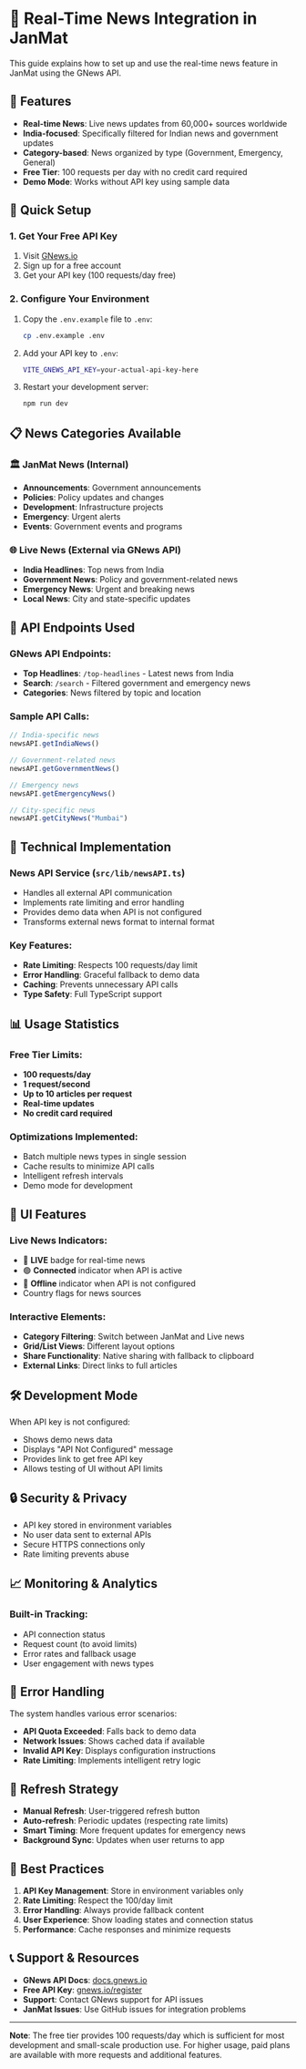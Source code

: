 # 📰 Real-Time News Integration in JanMat

This guide explains how to set up and use the real-time news feature in JanMat using the GNews API.

## 🌟 Features

- **Real-time News**: Live news updates from 60,000+ sources worldwide
- **India-focused**: Specifically filtered for Indian news and government updates
- **Category-based**: News organized by type (Government, Emergency, General)
- **Free Tier**: 100 requests per day with no credit card required
- **Demo Mode**: Works without API key using sample data

## 🚀 Quick Setup

### 1. Get Your Free API Key

1. Visit [GNews.io](https://gnews.io/register)
2. Sign up for a free account
3. Get your API key (100 requests/day free)

### 2. Configure Your Environment

1. Copy the `.env.example` file to `.env`:
   ```bash
   cp .env.example .env
   ```

2. Add your API key to `.env`:
   ```bash
   VITE_GNEWS_API_KEY=your-actual-api-key-here
   ```

3. Restart your development server:
   ```bash
   npm run dev
   ```

## 📋 News Categories Available

### 🏛️ JanMat News (Internal)
- **Announcements**: Government announcements
- **Policies**: Policy updates and changes
- **Development**: Infrastructure projects
- **Emergency**: Urgent alerts
- **Events**: Government events and programs

### 🌐 Live News (External via GNews API)
- **India Headlines**: Top news from India
- **Government News**: Policy and government-related news
- **Emergency News**: Urgent and breaking news
- **Local News**: City and state-specific updates

## 🎯 API Endpoints Used

### GNews API Endpoints:
- **Top Headlines**: `/top-headlines` - Latest news from India
- **Search**: `/search` - Filtered government and emergency news
- **Categories**: News filtered by topic and location

### Sample API Calls:
```javascript
// India-specific news
newsAPI.getIndiaNews()

// Government-related news
newsAPI.getGovernmentNews()

// Emergency news
newsAPI.getEmergencyNews()

// City-specific news
newsAPI.getCityNews("Mumbai")
```

## 🔧 Technical Implementation

### News API Service (`src/lib/newsAPI.ts`)
- Handles all external API communication
- Implements rate limiting and error handling
- Provides demo data when API is not configured
- Transforms external news format to internal format

### Key Features:
- **Rate Limiting**: Respects 100 requests/day limit
- **Error Handling**: Graceful fallback to demo data
- **Caching**: Prevents unnecessary API calls
- **Type Safety**: Full TypeScript support

## 📊 Usage Statistics

### Free Tier Limits:
- **100 requests/day**
- **1 request/second**
- **Up to 10 articles per request**
- **Real-time updates**
- **No credit card required**

### Optimizations Implemented:
- Batch multiple news types in single session
- Cache results to minimize API calls
- Intelligent refresh intervals
- Demo mode for development

## 🎨 UI Features

### Live News Indicators:
- 🔴 **LIVE** badge for real-time news
- 🟢 **Connected** indicator when API is active
- 🔴 **Offline** indicator when API is not configured
- Country flags for news sources

### Interactive Elements:
- **Category Filtering**: Switch between JanMat and Live news
- **Grid/List Views**: Different layout options
- **Share Functionality**: Native sharing with fallback to clipboard
- **External Links**: Direct links to full articles

## 🛠️ Development Mode

When API key is not configured:
- Shows demo news data
- Displays "API Not Configured" message
- Provides link to get free API key
- Allows testing of UI without API limits

## 🔒 Security & Privacy

- API key stored in environment variables
- No user data sent to external APIs
- Secure HTTPS connections only
- Rate limiting prevents abuse

## 📈 Monitoring & Analytics

### Built-in Tracking:
- API connection status
- Request count (to avoid limits)
- Error rates and fallback usage
- User engagement with news types

## 🚨 Error Handling

The system handles various error scenarios:
- **API Quota Exceeded**: Falls back to demo data
- **Network Issues**: Shows cached data if available
- **Invalid API Key**: Displays configuration instructions
- **Rate Limiting**: Implements intelligent retry logic

## 🔄 Refresh Strategy

- **Manual Refresh**: User-triggered refresh button
- **Auto-refresh**: Periodic updates (respecting rate limits)
- **Smart Timing**: More frequent updates for emergency news
- **Background Sync**: Updates when user returns to app

## 🎯 Best Practices

1. **API Key Management**: Store in environment variables only
2. **Rate Limiting**: Respect the 100/day limit
3. **Error Handling**: Always provide fallback content
4. **User Experience**: Show loading states and connection status
5. **Performance**: Cache responses and minimize requests

## 📞 Support & Resources

- **GNews API Docs**: [docs.gnews.io](https://docs.gnews.io/)
- **Free API Key**: [gnews.io/register](https://gnews.io/register)
- **Support**: Contact GNews support for API issues
- **JanMat Issues**: Use GitHub issues for integration problems

---

**Note**: The free tier provides 100 requests/day which is sufficient for most development and small-scale production use. For higher usage, paid plans are available with more requests and additional features.
